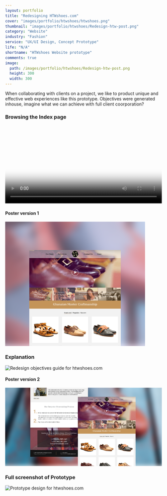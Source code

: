 ```yaml
---
layout: portfolio
title: "Redesigning HTWshoes.com"
cover: "images/portfolio/htwshoes/htwshoes.png"
thumbnail: "images/portfolio/htwshoes/Redesign-htw-post.png"
category: "Website"
industry: "Fashion"
service: "UX/UI Design, Concept Prototype"
life: "N/A"
shortname: "HTWshoes Website prototype"
comments: true
image:
  path: /images/portfolio/htwshoes/Redesign-htw-post.png
  height: 300
  width: 300
---
```


When collaborating with clients on a project, we like to product unique and
effective web experiences like this prototype. Objectives were generated inhouse,
imagine what we can achieve with full client coorporation?

### Browsing the Index page

<video width="100%" controls preload src="/images/portfolio/htwshoes/htwshoes.com.mp4"
poster="/images/portfolio/htwshoes/Redesign-htw-post.png">
Your browser does not support the video tag.
</video>

#### Poster version 1
![Prototype poster for htwshoes.com](/images/portfolio/htwshoes/htwshoes.com.img.post.mobile.png)

### Explanation

![Redesign objectives guide for htwshoes.com](/images/portfolio/htwshoes/htwshoes.com.png)

#### Poster version 2

![Prototype poster for htwshoes.com](/images/portfolio/htwshoes/htwshoes.com.img.post.png)

### Full screenshot of Prototype

![Prototype design for htwshoes.com](/images/portfolio/htwshoes/Redesign-of-Index-Page.png)
